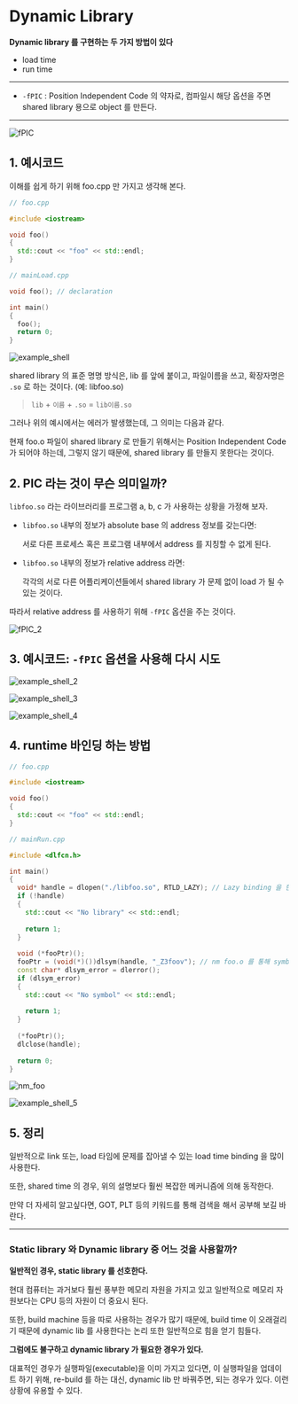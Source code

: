 # Dynamic Library

**Dynamic library 를 구현하는 두 가지 방법이 있다**

- load time
- run time

---

- `-fPIC` : Position Independent Code 의 약자로, 컴파일시 해당 옵션을 주면 shared library 용으로 object 를 만든다.

---

![fPIC](Images/9/fPIC.png)

## 1. 예시코드

이해를 쉽게 하기 위해 foo.cpp 만 가지고 생각해 본다.

```c++
// foo.cpp

#include <iostream>

void foo()
{
  std::cout << "foo" << std::endl;
}
```

```c++
// mainLoad.cpp

void foo(); // declaration

int main()
{
  foo();
  return 0;
}
```

![example_shell](Images/9/example_shell.png)

shared library 의 표준 명명 방식은, lib 를 앞에 붙이고, 파일이름을 쓰고, 확장자명은 `.so` 로 하는 것이다. (예: libfoo.so)

> `lib` + `이름` + `.so` = `lib이름.so`

그러나 위의 예시에서는 에러가 발생했는데, 그 의미는 다음과 같다.

현재 foo.o 파일이 shared library 로 만들기 위해서는 Position Independent Code 가 되어야 하는데, 그렇지 않기 때문에, shared library 를 만들지 못한다는 것이다.

## 2. PIC 라는 것이 무슨 의미일까?

`libfoo.so` 라는 라이브러리를 프로그램 a, b, c 가 사용하는 상황을 가정해 보자.

- `libfoo.so` 내부의 정보가 absolute base 의 address 정보를 갖는다면:

  서로 다른 프로세스 혹은 프로그램 내부에서 address 를 지칭할 수 없게 된다.

- `libfoo.so` 내부의 정보가 relative address 라면:

  각각의 서로 다른 어플리케이션들에서 shared library 가 문제 없이 load 가 될 수 있는 것이다.

따라서 relative address 를 사용하기 위해 `-fPIC` 옵션을 주는 것이다.

![fPIC_2](Images/9/fPIC_2.png)

## 3. 예시코드: `-fPIC` 옵션을 사용해 다시 시도

![example_shell_2](Images/9/example_shell_2.png)

![example_shell_3](Images/9/example_shell_3.png)

![example_shell_4](Images/9/example_shell_4.png)

## 4. runtime 바인딩 하는 방법

```c++
// foo.cpp

#include <iostream>

void foo()
{
  std::cout << "foo" << std::endl;
}
```

```c++
// mainRun.cpp

#include <dlfcn.h>

int main()
{
  void* handle = dlopen("./libfoo.so", RTLD_LAZY); // Lazy binding 을 한다는 의미의 RTLD_LAZY 플래그를 준다.
  if (!handle)
  {
    std::cout << "No library" << std::endl;
    
    return 1;
  }
  
  void (*fooPtr)();
  fooPtr = (void(*)())dlsym(handle, "_Z3foov"); // nm foo.o 를 통해 symbol 을 찾아와 넣는다. (아래 그림 참고)
  const char* dlsym_error = dlerror();
  if (dlsym_error)
  {
    std::cout << "No symbol" << std::endl;
    
    return 1;
  }
  
  (*fooPtr)();
  dlclose(handle);
  
  return 0;
}
```

![nm_foo](Images/9/nm_foo.png)

![example_shell_5](Images/9/example_shell_5.png)

## 5. 정리

일반적으로 link 또는, load 타임에 문제를 잡아낼 수 있는 load time binding 을 많이 사용한다.

또한, shared time 의 경우, 위의 설명보다 훨씬 복잡한 메커니즘에 의해 동작한다.

만약 더 자세히 알고싶다면, GOT, PLT 등의 키워드를 통해 검색을 해서 공부해 보길 바란다.

---

### Static library 와 Dynamic library 중 어느 것을 사용할까?

**일반적인 경우, static library 를 선호한다.**

현대 컴퓨터는 과거보다 훨씬 풍부한 메모리 자원을 가지고 있고 일반적으로 메모리 자원보다는 CPU 등의 자원이 더 중요시 된다.

또한, build machine 등을 따로 사용하는 경우가 많기 때문에, build time 이 오래걸리기 때문에 dynamic lib 를 사용한다는 논리 또한 일반적으로 힘을 얻기 힘들다.

**그럼에도 불구하고 dynamic library 가 필요한 경우가 있다.**

대표적인 경우가 실행파일(executable)을 이미 가지고 있다면, 이 실행파일을 업데이트 하기 위해, re-build 를 하는 대신, dynamic lib 만 바꿔주면, 되는 경우가 있다. 이런 상황에 유용할 수 있다.


